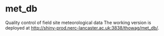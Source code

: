 # met_db
Quality control of field site meteorological data
The working version is deployed at http://shiny-prod.nerc-lancaster.ac.uk:3838/thowag/met_db/.
